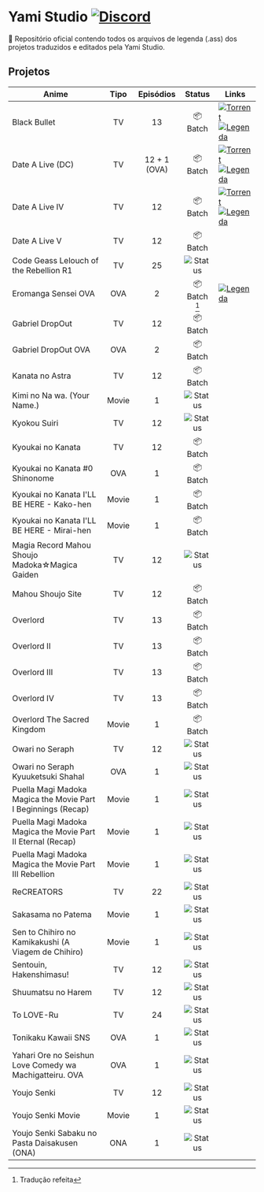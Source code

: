 # Yami Studio [![Discord](https://img.shields.io/badge/Discord-%235865F2.svg?style=for-the-badge&logo=discord&logoColor=white)](https://discord.gg/vsJwPayvz3)

📜 Repositório oficial contendo todos os arquivos de legenda (.ass) dos projetos traduzidos e editados pela Yami Studio.

## Projetos

| Anime | Tipo | Episódios | Status | Links |
| --- | :---: | :---: | :---: | --- |
| Black Bullet | TV | 13 | 📦 Batch | [![Torrent](https://img.shields.io/badge/Torrent-Nyaa-247FCC?style=for-the-badge&logo=qbittorrent)](https://nyaa.si/view/1958289) <br> [![Legenda](https://img.shields.io/badge/Legenda-GitHub-333333?style=for-the-badge&logo=github)](https://github.com/IncYami/YamiStudio/tree/main/%5BYami%5D%20Black%20Bullet%20%5BBD%5D.pt-BR) |
| Date A Live (DC) | TV | 12 + 1 (OVA) | 📦 Batch | [![Torrent](https://img.shields.io/badge/Torrent-Nyaa-247FCC?style=for-the-badge&logo=qbittorrent)](https://nyaa.si/view/1951642) <br> [![Legenda](https://img.shields.io/badge/Legenda-GitHub-333333?style=for-the-badge&logo=github)](https://github.com/IncYami/YamiStudio/tree/main/%5BYami%5D%20Date%20A%20Live%20(DC)%20%5BBD%5D.pt-BR) |
| Date A Live IV  | TV | 12 | 📦 Batch | [![Torrent](https://img.shields.io/badge/Torrent-Nyaa-247FCC?style=for-the-badge&logo=qbittorrent)](https://nyaa.si/view/1951649) <br> [![Legenda](https://img.shields.io/badge/Legenda-GitHub-333333?style=for-the-badge&logo=github)](https://github.com/IncYami/YamiStudio/tree/main/%5BYami%5D%20Date%20A%20Live%20IV%20%5BBD%5D.pt-BR) |
| Date A Live V  | TV | 12 | 📦 Batch |
| Code Geass Lelouch of the Rebellion R1 | TV | 25 | ![Status](https://img.shields.io/badge/Em%20Andamento-22C55E?style=for-the-badge) |
| Eromanga Sensei OVA  | OVA | 2 | 📦 Batch [^1] | [![Legenda](https://img.shields.io/badge/Legenda-GitHub-333333?style=for-the-badge&logo=github)](https://github.com/IncYami/YamiStudio/tree/main/%5BYami%5D%20Eromanga%20Sensei%20OVA%20%5BBD%5D.pt-BR) |
| Gabriel DropOut  | TV | 12 | 📦 Batch |
| Gabriel DropOut OVA  | OVA | 2 | 📦 Batch |
| Kanata no Astra  | TV | 12 | 📦 Batch |
| Kimi no Na wa. (Your Name.)  | Movie | 1 | ![Status](https://img.shields.io/badge/Em%20Revisão-DC3545?style=for-the-badge) |
| Kyokou Suiri  | TV | 12 | ![Status](https://img.shields.io/badge/Em%20Revisão-DC3545?style=for-the-badge) |
| Kyoukai no Kanata  | TV | 12 | 📦 Batch |
| Kyoukai no Kanata #0 Shinonome  | OVA | 1 | 📦 Batch |
| Kyoukai no Kanata I'LL BE HERE - Kako-hen  | Movie | 1 | 📦 Batch |
| Kyoukai no Kanata I'LL BE HERE - Mirai-hen  | Movie | 1 | 📦 Batch |
| Magia Record Mahou Shoujo Madoka☆Magica Gaiden  | TV | 12 | ![Status](https://img.shields.io/badge/Em%20Revisão-DC3545?style=for-the-badge) |
| Mahou Shoujo Site  | TV | 12 | 📦 Batch |
| Overlord  | TV | 13 | 📦 Batch |
| Overlord II  | TV | 13 | 📦 Batch |
| Overlord III  | TV | 13 | 📦 Batch |
| Overlord IV  | TV | 13 | 📦 Batch |
| Overlord The Sacred Kingdom  | Movie | 1 | 📦 Batch |
| Owari no Seraph  | TV | 12 | ![Status](https://img.shields.io/badge/Em%20Revisão-DC3545?style=for-the-badge) |
| Owari no Seraph Kyuuketsuki Shahal  | OVA | 1 | ![Status](https://img.shields.io/badge/Em%20Revisão-DC3545?style=for-the-badge) |
| Puella Magi Madoka Magica the Movie Part I Beginnings (Recap)  | Movie | 1 | ![Status](https://img.shields.io/badge/Em%20Revisão-DC3545?style=for-the-badge) |
| Puella Magi Madoka Magica the Movie Part II Eternal (Recap) | Movie | 1 | ![Status](https://img.shields.io/badge/Em%20Revisão-DC3545?style=for-the-badge) |
| Puella Magi Madoka Magica the Movie Part III Rebellion  | Movie | 1 | ![Status](https://img.shields.io/badge/Em%20Revisão-DC3545?style=for-the-badge) |
| ReCREATORS  | TV | 22 | ![Status](https://img.shields.io/badge/Em%20Revisão-DC3545?style=for-the-badge) |
| Sakasama no Patema  | Movie | 1 | ![Status](https://img.shields.io/badge/Em%20Revisão-DC3545?style=for-the-badge) |
| Sen to Chihiro no Kamikakushi (A Viagem de Chihiro)  | Movie | 1 | ![Status](https://img.shields.io/badge/Em%20Revisão-DC3545?style=for-the-badge) |
| Sentouin, Hakenshimasu!  | TV | 12 | ![Status](https://img.shields.io/badge/Em%20Revisão-DC3545?style=for-the-badge) |
| Shuumatsu no Harem  | TV | 12 | ![Status](https://img.shields.io/badge/Em%20Revisão-DC3545?style=for-the-badge) |
| To LOVE-Ru  | TV | 24 | ![Status](https://img.shields.io/badge/Em%20Revisão-DC3545?style=for-the-badge) |
| Tonikaku Kawaii SNS  | OVA | 1 | ![Status](https://img.shields.io/badge/Em%20Revisão-DC3545?style=for-the-badge) |
| Yahari Ore no Seishun Love Comedy wa Machigatteiru. OVA  | OVA | 1 | ![Status](https://img.shields.io/badge/Em%20Revisão-DC3545?style=for-the-badge) |
| Youjo Senki  | TV | 12 | ![Status](https://img.shields.io/badge/Em%20Revisão-DC3545?style=for-the-badge) |
| Youjo Senki Movie  | Movie | 1 | ![Status](https://img.shields.io/badge/Em%20Revisão-DC3545?style=for-the-badge) |
| Youjo Senki Sabaku no Pasta Daisakusen (ONA)  | ONA | 1 | ![Status](https://img.shields.io/badge/Em%20Revisão-DC3545?style=for-the-badge) |

[^1]: Tradução refeita
